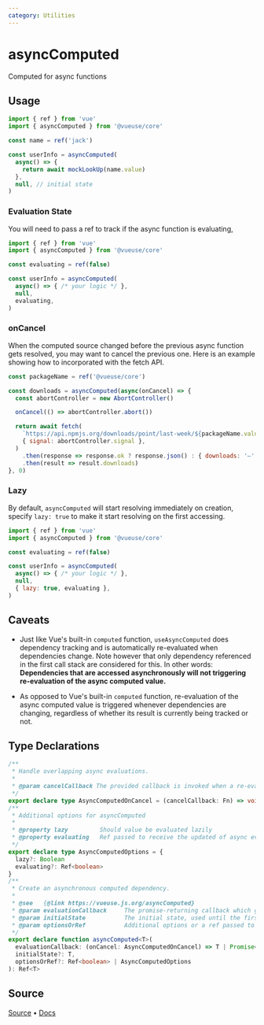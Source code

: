 ```yaml
---
category: Utilities
---
```


# asyncComputed

Computed for async functions

## Usage

```js
import { ref } from 'vue'
import { asyncComputed } from '@vueuse/core'

const name = ref('jack')

const userInfo = asyncComputed(
  async() => {
    return await mockLookUp(name.value)
  },
  null, // initial state
)
```

### Evaluation State

You will need to pass a ref to track if the async function is evaluating,

```js
import { ref } from 'vue'
import { asyncComputed } from '@vueuse/core'

const evaluating = ref(false)

const userInfo = asyncComputed(
  async() => { /* your logic */ },
  null,
  evaluating,
)
```

### onCancel

When the computed source changed before the previous async function gets resolved, you may want to cancel the previous one. Here is an example showing how to incorporated with the fetch API.

```js
const packageName = ref('@vueuse/core')

const downloads = asyncComputed(async(onCancel) => {
  const abortController = new AbortController()

  onCancel(() => abortController.abort())

  return await fetch(
    `https://api.npmjs.org/downloads/point/last-week/${packageName.value}`,
    { signal: abortController.signal },
  )
    .then(response => response.ok ? response.json() : { downloads: '—' })
    .then(result => result.downloads)
}, 0)
```

### Lazy

By default, `asyncComputed` will start resolving immediately on creation, specify `lazy: true` to make it start resolving on the first accessing.

```js
import { ref } from 'vue'
import { asyncComputed } from '@vueuse/core'

const evaluating = ref(false)

const userInfo = asyncComputed(
  async() => { /* your logic */ },
  null,
  { lazy: true, evaluating },
)
```

## Caveats

- Just like Vue's built-in `computed` function, `useAsyncComputed` does dependency tracking and is automatically re-evaluated when dependencies change. Note however that only dependency referenced in the first call stack are considered for this. In other words: **Dependencies that are accessed asynchronously will not triggering re-evaluation of the async computed value.**

- As opposed to Vue's built-in `computed` function, re-evaluation of the async computed value is triggered whenever dependencies are changing, regardless of whether its result is currently being tracked or not.


<!--FOOTER_STARTS-->
## Type Declarations

```typescript
/**
 * Handle overlapping async evaluations.
 *
 * @param cancelCallback The provided callback is invoked when a re-evaluation of the computed value is triggered before the previous one finished
 */
export declare type AsyncComputedOnCancel = (cancelCallback: Fn) => void
/**
 * Additional options for asyncComputed
 *
 * @property lazy         Should value be evaluated lazily
 * @property evaluating   Ref passed to receive the updated of async evaluation
 */
export declare type AsyncComputedOptions = {
  lazy?: Boolean
  evaluating?: Ref<boolean>
}
/**
 * Create an asynchronous computed dependency.
 *
 * @see   {@link https://vueuse.js.org/asyncComputed}
 * @param evaluationCallback     The promise-returning callback which generates the computed value
 * @param initialState           The initial state, used until the first evaluation finishes
 * @param optionsOrRef           Additional options or a ref passed to receive the updates of the async evaluation
 */
export declare function asyncComputed<T>(
  evaluationCallback: (onCancel: AsyncComputedOnCancel) => T | Promise<T>,
  initialState?: T,
  optionsOrRef?: Ref<boolean> | AsyncComputedOptions
): Ref<T>
```

## Source

[Source](https://github.com/vueuse/vueuse/blob/master/packages/core/asyncComputed/index.ts) • [Docs](https://github.com/vueuse/vueuse/blob/master/packages/core/asyncComputed/index.md)


<!--FOOTER_ENDS-->